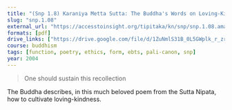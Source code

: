 ```yaml
---
title: "(Snp 1.8) Karaniya Metta Sutta: The Buddha's Words on Loving-Kindness"
slug: "snp.1.08"
external_url: "https://accesstoinsight.org/tipitaka/kn/snp/snp.1.08.amar.html"
formats: [pdf]
drive_links: ["https://drive.google.com/file/d/1ZuNmlS31B_0L5GWplk_r_zruUDP0USo-/view?usp=drivesdk"]
course: buddhism
tags: [function, poetry, ethics, form, ebts, pali-canon, snp]
year: 2004
---
```


> One should sustain this recollection

The Buddha describes, in this much beloved poem from the Sutta Nipata, how to cultivate loving-kindness.
